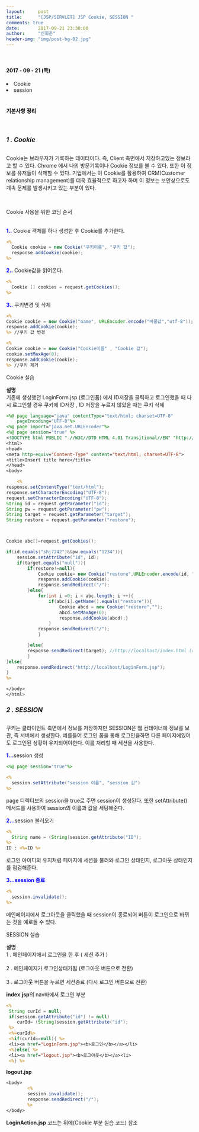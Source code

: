 ```yaml
---
layout:     post
title:      "[JSP/SERVLET] JSP Cookie, SESSION "
comments: true
date:       2017-09-21 23:30:00
author:     "신희준"
header-img: "img/post-bg-02.jpg"
---
```



<head>
 <meta property="og:type" content="website">
 <meta property="og:title" content="JSP cookie, session">
 <meta property="og:description" content="JSP cookie, session">
 <meta property="og:url" content="http://shj7242.github.io/2017/09/21/JSP4/">

 <meta name="twitter:card" content="summary">
  <meta name="twitter:title" content="JSP cookie, session">
  <meta name="twitter:description" content="JSP cookie, session">
  <meta name="FACEBOOK:domain" content="http://shj7242.github.io/2017/09/21/JSP4/">
  <meta name="facebook:card" content="summary">
   <meta name="facebook:title" content="JSP cookie, session">
   <meta name="facebook:description" content="JSP cookie, session">
   <meta name="facebook:domain" content="http://shj7242.github.io/2017/09/21/JSP4/">


 </head>

<br>
<H4 style ="font-weight:bold; color : black">2017 - 09 - 21 (목)</H4>
<li>Cookie</li>
<li>session</li>

<br>
<H4 style ="font-weight:bold; color:black;">기본사항 정리</H4>
<br>

<h5 style = "font-size: 17px; font-weight : bold;">1 . Cookie</h5>

<p>Cookie는 브라우저가 기록하는 데이터이다. 즉, Client 측면에서 저장하고있는 정보라고 할 수 있다. Chrome 에서 나의 방문기록이나 Cookie 정보를 볼 수 있다. 또한 이 정보를 유저들이 삭제할 수 있다. 기업에서는 이 Cookie를 활용하여 CRM(Customer relationship management)를 더욱 효율적으로 하고자 하며 이 정보는 보안상으로도 계속 문제를 발생시키고 있는 부분이 있다. </p>

<br>

<p>Cookie 사용을 위한 코딩 순서 <br><br>

<b style="color:blue">1..</b> Cookie 객체를 하나 생성한 후 Cookie를 추가한다.</p>

~~~jsp
<%
  Cookie cookie = new Cookie("쿠키이름", "쿠키 값");
  response.addCookie(cookie);
%>
~~~

<P>
<b style="color:blue">2..</b> Cookie값을 읽어온다.</p>
</P>

~~~jsp
<%
  Cookie [] cookies = request.getCookies();
%>
~~~

<p>
<b style="color:blue">3..</b> 쿠키변경 및 삭제</p>

~~~jsp
<%
Cookie cookie = new Cookie("name", URLEncoder.encode("바꿀값","utf-8"));
response.addCookie(cookie);
%> //쿠키 값 변경

<%
Cookie cookie = new Cookie("Cookie이름" , "Cookie 값");
cookie.setMaxAge(0);
response.addCookie(cookie);
%> //쿠키 제거
~~~

<p>Cookie 실습</p>

<p><B>설명</B>  
<BR>기존에 생성했던 LoginForm.jsp (로그인폼) 에서 ID저장을 클릭하고 로그인했을 때 다시 로그인할 경우 쿠키에 ID저장 , ID 저장을 누르지 않았을 때는 쿠키 삭제</p>

~~~jsp
<%@ page language="java" contentType="text/html; charset=UTF-8"
	pageEncoding="UTF-8"%>
<%@ page import="java.net.URLEncoder"%>
<%@ page session="true" %>
<!DOCTYPE html PUBLIC "-//W3C//DTD HTML 4.01 Transitional//EN" "http://www.w3.org/TR/html4/loose.dtd">
<html>
<head>
<meta http-equiv="Content-Type" content="text/html; charset=UTF-8">
<title>Insert title here</title>
</head>
<body>

	<%
response.setContentType("text/html");
response.setCharacterEncoding("UTF-8");
request.setCharacterEncoding("UTF-8");
String id = request.getParameter("id");
String pw = request.getParameter("pw");
String target = request.getParameter("target");
String restore = request.getParameter("restore");



Cookie abc[]=request.getCookies();

if(id.equals("shj7242")&&pw.equals("1234")){
	session.setAttribute("id", id);
	if(target.equals("null")){
		if(restore!=null){
			Cookie cookie= new Cookie("restore",URLEncoder.encode(id, "utf-8"));
			response.addCookie(cookie);
			response.sendRedirect("/");
		}else{
			for(int i =0; i < abc.length; i ++){
				if(abc[i].getName().equals("restore")){
					Cookie abcd = new Cookie("restore","");
					abcd.setMaxAge(0);
					response.addCookie(abcd);}		
				}
			response.sendRedirect("/");
			}

		}else{
		response.sendRedirect(target); //http://localhost/index.html (root임)
		}		
}else{
	response.sendRedirect("http://localhost/LoginForm.jsp");
}
%>

</body>
</html>
~~~


<h5 style = "font-size: 17px; font-weight : bold;">2 . SESSION</h5>

<p>쿠키는 클라이언트 측면에서 정보를 저장하지만 SESSION은 웹 컨테이너에 정보를 보관, 즉 서버에서 생성한다. 예를들어 로그인 폼을 통해 로그인을하면 다른 페이지에있어도 로그인된 상황이 유지되어야한다. 이를 처리할 때 세션을 사용한다.</p>

<p><b style="color:blue">1...</b>session 생성 </p>

~~~jsp
<%@ page session="true"%>

<%
  session.setAttribute("session 이름", "session 값")
%>
~~~

<p>page 디렉티브의 session을  true로 주면 session이 생성된다. 또한 setAttribute() 메서드를 사용하여 session의 이름과 값을 세팅해준다.</p>

<p><b style ="color:blue">2...</b>session 불러오기 </p>

~~~jsp
<%
  String name = (String)session.getAttribute("ID");
%>
ID : <%=ID %>
~~~

<P>로그인 아이디의 유지처럼 페이지에 세션을 불러와 로그인 상태인지, 로그아웃 상태인지를 점검해준다.</P>

<p><b style="color:blue">3...session 종료</b></p>

~~~jsp
<%
  session.invalidate();
%>
~~~

<p>메인페이지에서 로그아웃을 클릭했을 때 session이 종료되어 버튼이 로그인으로 바뀌는 것을 예로들 수 있다.</p>

<p>SESSION 실습</p>

<P><B>설명</B>  <BR>1 . 메인페이지에서 로그인을 한 후 ( 세션 추가 )<BR><BR> 2 . 메인페이지가 로그인상태가됨 (로그아웃 버튼으로 전환)<BR><BR> 3 . 로그아웃 버튼을 누르면 세션종료 (다시 로그인 버튼으로 전환)</P>

<p><b>index.jsp</b>의 nav바에서 로그인 부분</p>

~~~jsp
<%
 String curId = null;
 if(session.getAttribute("id") != null)
    curId= (String)session.getAttribute("id");
 %>
 <%=curId%>
 <%if(curId==null){ %>
 <li><a href="LoginForm.jsp"><b>로그인</b></a></li>
 <%}else{ %>
 <li><a href="logout.jsp"><b>로그아웃</b></a><li>
 <%} %>
~~~

<p><b>logout.jsp</b></p>

~~~jsp
<body>
        <%
      	session.invalidate();
    	response.sendRedirect("/");
    	%>
</body>
~~~

<p><b>LoginAction.jsp</b> 코드는 위에(Cookie 부분 실습 코드) 참조</p>
